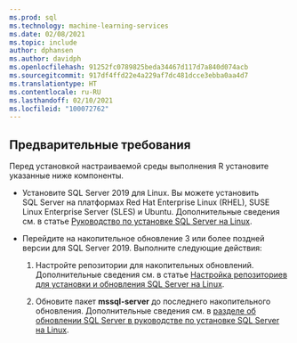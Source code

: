 ```yaml
---
ms.prod: sql
ms.technology: machine-learning-services
ms.date: 02/08/2021
ms.topic: include
author: dphansen
ms.author: davidph
ms.openlocfilehash: 91252fc0789825beda34467d117d7a840d074acb
ms.sourcegitcommit: 917df4ffd22e4a229af7dc481dcce3ebba0aa4d7
ms.translationtype: HT
ms.contentlocale: ru-RU
ms.lasthandoff: 02/10/2021
ms.locfileid: "100072762"
---
```

## <a name="prerequisites"></a>Предварительные требования

Перед установкой настраиваемой среды выполнения R установите указанные ниже компоненты.

+ Установите SQL Server 2019 для Linux. Вы можете установить SQL Server на платформах Red Hat Enterprise Linux (RHEL), SUSE Linux Enterprise Server (SLES) и Ubuntu. Дополнительные сведения см. в статье [Руководство по установке SQL Server на Linux](../../../linux/sql-server-linux-setup.md).

+ Перейдите на накопительное обновление 3 или более поздней версии для SQL Server 2019. Выполните следующие действия:
    1. Настройте репозитории для накопительных обновлений. Дополнительные сведения см. в статье [Настройка репозиториев для установки и обновления SQL Server на Linux](../../../linux/sql-server-linux-change-repo.md).

    1. Обновите пакет **mssql-server** до последнего накопительного обновления. Дополнительные сведения см. в [разделе об обновлении SQL Server в руководстве по установке SQL Server на Linux](../../../linux/sql-server-linux-setup.md#upgrade).
